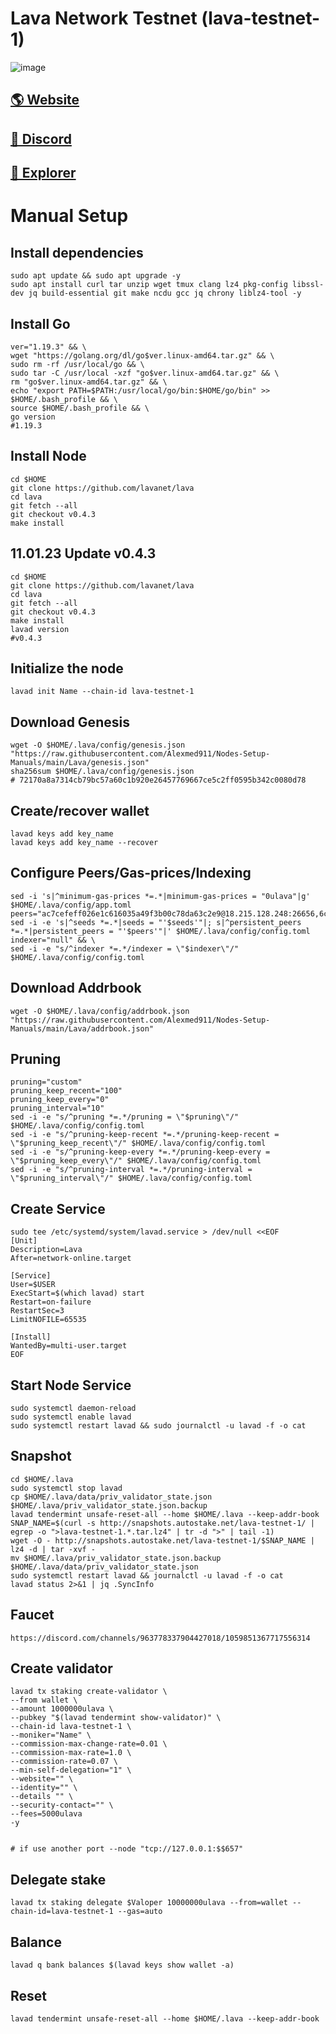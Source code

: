 # Lava Network Testnet (lava-testnet-1)

![image](https://mirror-media.imgix.net/publication-images/gq4KFLkILtGC7LZhNp9Gr.jpeg?height=800&width=1600&h=800&w=1600&auto=compress)

## <a href="https://lavanet.xyz/">🌎 Website </a>
## <a href="https://discord.gg/mCBzfEbYcF">💎 Discord </a>
## <a href="https://lava.explorers.guru/">🚀 Explorer </a>

# Manual Setup

## Install dependencies
```
sudo apt update && sudo apt upgrade -y
sudo apt install curl tar unzip wget tmux clang lz4 pkg-config libssl-dev jq build-essential git make ncdu gcc jq chrony liblz4-tool -y
```
## Install Go
```
ver="1.19.3" && \
wget "https://golang.org/dl/go$ver.linux-amd64.tar.gz" && \
sudo rm -rf /usr/local/go && \
sudo tar -C /usr/local -xzf "go$ver.linux-amd64.tar.gz" && \
rm "go$ver.linux-amd64.tar.gz" && \
echo "export PATH=$PATH:/usr/local/go/bin:$HOME/go/bin" >> $HOME/.bash_profile && \
source $HOME/.bash_profile && \
go version    
#1.19.3
```
## Install Node

```
cd $HOME
git clone https://github.com/lavanet/lava
cd lava
git fetch --all
git checkout v0.4.3
make install
```
## 11.01.23 Update v0.4.3

```
cd $HOME
git clone https://github.com/lavanet/lava
cd lava
git fetch --all
git checkout v0.4.3
make install
lavad version
#v0.4.3
```
## Initialize the node
```
lavad init Name --chain-id lava-testnet-1
```

## Download Genesis
```
wget -O $HOME/.lava/config/genesis.json "https://raw.githubusercontent.com/Alexmed911/Nodes-Setup-Manuals/main/Lava/genesis.json"
sha256sum $HOME/.lava/config/genesis.json
# 72170a8a7314cb79bc57a60c1b920e26457769667ce5c2ff0595b342c0080d78
```
## Create/recover wallet
```
lavad keys add key_name
lavad keys add key_name --recover
```

## Configure Peers/Gas-prices/Indexing
```
sed -i 's|^minimum-gas-prices *=.*|minimum-gas-prices = "0ulava"|g' $HOME/.lava/config/app.toml
peers="ac7cefeff026e1c616035a49f3b00c78da63c2e9@18.215.128.248:26656,6c988ad39fef48abd5504fda547d561fb8a60c3a@130.185.119.243:33656,2c2353c872b0c5af562c518b1aa48a2649a4c927@65.108.199.62:11656,4f9120f706512162fbe4f39aac78b9924efbec58@65.109.92.235:11036,f9190a58670c07f8202abfd9b5b14187b18d755b@144.76.97.251:27656,f120685de6785d8ee0eadfca42407c6e10593e74@144.76.90.130:32656,6641a193a7004447c1b49b8ffb37a90682ce0fb9@65.108.78.116:13656,c19965fe8a1ea3391d61d09cf589bca0781d29fd@162.19.217.52:26656,0516c4d11552b334a683bdb4410fa22ef7e3f8ba@65.21.239.60:11656,dabe2e77bd6b9278f484b34956750e9470527ef7@178.18.246.118:26656,24a2bb2d06343b0f74ed0a6dc1d409ce0d996451@188.40.98.169:27656,b7c3cedc778d93296f179373c3bc6a521e4b682e@65.109.69.160:30656,c678ae0fd7b754615e55bba2589a86e60fc8d45c@136.243.88.91:7140,a65de5f01394199366c182a18d718c9e3ef7f981@159.148.146.132:26656,5c2a752c9b1952dbed075c56c600c3a79b58c395@lava.testnet.peer.autostake.net:27066"
sed -i -e 's|^seeds *=.*|seeds = "'$seeds'"|; s|^persistent_peers *=.*|persistent_peers = "'$peers'"|' $HOME/.lava/config/config.toml
indexer="null" && \
sed -i -e "s/^indexer *=.*/indexer = \"$indexer\"/" $HOME/.lava/config/config.toml
```
## Download Addrbook
```
wget -O $HOME/.lava/config/addrbook.json "https://raw.githubusercontent.com/Alexmed911/Nodes-Setup-Manuals/main/Lava/addrbook.json"
```
## Pruning
```
pruning="custom"
pruning_keep_recent="100"
pruning_keep_every="0"
pruning_interval="10"
sed -i -e "s/^pruning *=.*/pruning = \"$pruning\"/" $HOME/.lava/config/config.toml
sed -i -e "s/^pruning-keep-recent *=.*/pruning-keep-recent = \"$pruning_keep_recent\"/" $HOME/.lava/config/config.toml
sed -i -e "s/^pruning-keep-every *=.*/pruning-keep-every = \"$pruning_keep_every\"/" $HOME/.lava/config/config.toml
sed -i -e "s/^pruning-interval *=.*/pruning-interval = \"$pruning_interval\"/" $HOME/.lava/config/config.toml
```
## Create Service
```
sudo tee /etc/systemd/system/lavad.service > /dev/null <<EOF
[Unit]
Description=Lava
After=network-online.target

[Service]
User=$USER
ExecStart=$(which lavad) start
Restart=on-failure
RestartSec=3
LimitNOFILE=65535

[Install]
WantedBy=multi-user.target
EOF
```
## Start Node Service
```
sudo systemctl daemon-reload
sudo systemctl enable lavad
sudo systemctl restart lavad && sudo journalctl -u lavad -f -o cat
```
## Snapshot
```
cd $HOME/.lava
sudo systemctl stop lavad
cp $HOME/.lava/data/priv_validator_state.json $HOME/.lava/priv_validator_state.json.backup
lavad tendermint unsafe-reset-all --home $HOME/.lava --keep-addr-book
SNAP_NAME=$(curl -s http://snapshots.autostake.net/lava-testnet-1/ | egrep -o ">lava-testnet-1.*.tar.lz4" | tr -d ">" | tail -1)
wget -O - http://snapshots.autostake.net/lava-testnet-1/$SNAP_NAME | lz4 -d | tar -xvf -
mv $HOME/.lava/priv_validator_state.json.backup $HOME/.lava/data/priv_validator_state.json
sudo systemctl restart lavad && journalctl -u lavad -f -o cat
lavad status 2>&1 | jq .SyncInfo
```
## Faucet
```
https://discord.com/channels/963778337904427018/1059851367717556314
```
## Create validator
```
lavad tx staking create-validator \
--from wallet \
--amount 1000000ulava \
--pubkey "$(lavad tendermint show-validator)" \
--chain-id lava-testnet-1 \
--moniker="Name" \
--commission-max-change-rate=0.01 \
--commission-max-rate=1.0 \
--commission-rate=0.07 \
--min-self-delegation="1" \
--website="" \
--identity="" \
--details "" \
--security-contact="" \
--fees=5000ulava 
-y

  
# if use another port --node "tcp://127.0.0.1:$$657"
  ``` 
##  Delegate stake
```
lavad tx staking delegate $Valoper 10000000ulava --from=wallet --chain-id=lava-testnet-1 --gas=auto
```
##  Balance
```
lavad q bank balances $(lavad keys show wallet -a)
```
##  Reset
```
lavad tendermint unsafe-reset-all --home $HOME/.lava --keep-addr-book
